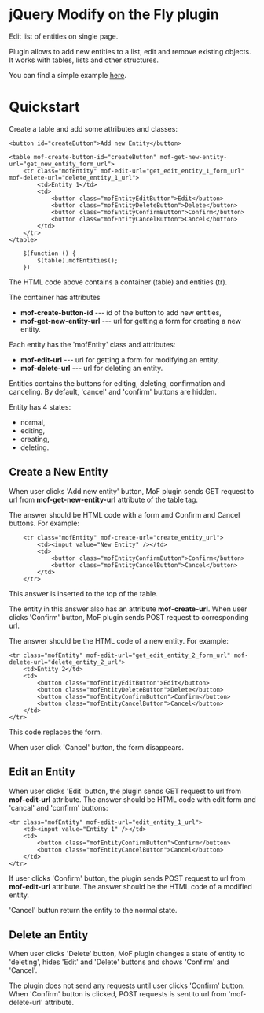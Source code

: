 jQuery Modify on the Fly plugin
===
Edit list of entities on single page.

Plugin allows to add new entities to a list, edit and remove existing objects. It works with tables, lists and other structures.

You can find a simple example <a href="http://petr-devaikin.github.io/mof">here</a>.

Quickstart
===

Create a table and add some attributes and classes:
```
<button id="createButton">Add new Entity</button>

<table mof-create-button-id="createButton" mof-get-new-entity-url="get_new_entity_form_url">
    <tr class="mofEntity" mof-edit-url="get_edit_entity_1_form_url" mof-delete-url="delete_entity_1_url">
        <td>Entity 1</td>
        <td>
            <button class="mofEntityEditButton">Edit</button>
            <button class="mofEntityDeleteButton">Delete</button>
            <button class="mofEntityConfirmButton">Confirm</button>
            <button class="mofEntityCancelButton">Cancel</button>
        </td>
    </tr>
</table>
```

```
    $(function () {
        $(table).mofEntities();
    })
```

The HTML code above contains a container (table) and entities (tr).

The container has attributes
- <b>mof-create-button-id</b> --- id of the button to add new entities,
- <b>mof-get-new-entity-url</b> --- url for getting a form for creating a new entity.

Each entity has the 'mofEntity' class and attributes:
- <b>mof-edit-url</b> --- url for getting a form for modifying an entity,
- <b>mof-delete-url</b> --- url for deleting an entity.

Entities contains the buttons for editing, deleting, confirmation and canceling. By default, 'cancel' and 'confirm' buttons are hidden.

Entity has 4 states:
- normal,
- editing,
- creating,
- deleting.

Create a New Entity
---

When user clicks 'Add new entity' button, MoF plugin sends GET request to url from <b>mof-get-new-entity-url</b> attribute of the table tag.

The answer should be HTML code with a form and Confirm and Cancel buttons. For example:
```
    <tr class="mofEntity" mof-create-url="create_entity_url">
        <td><input value="New Entity" /></td>
        <td>
            <button class="mofEntityConfirmButton">Confirm</button>
            <button class="mofEntityCancelButton">Cancel</button>
        </td>
    </tr>
```

This answer is inserted to the top of the table.

The entity in this answer also has an attribute <b>mof-create-url</b>. When user clicks 'Confirm' button, MoF plugin sends POST request to corresponding url.

The answer should be the HTML code of a new entity. For example:
```
<tr class="mofEntity" mof-edit-url="get_edit_entity_2_form_url" mof-delete-url="delete_entity_2_url">
    <td>Entity 2</td>
    <td>
        <button class="mofEntityEditButton">Edit</button>
        <button class="mofEntityDeleteButton">Delete</button>
        <button class="mofEntityConfirmButton">Confirm</button>
        <button class="mofEntityCancelButton">Cancel</button>
    </td>
</tr>
```

This code replaces the form.

When user click 'Cancel' button, the form disappears.

Edit an Entity
---

When user clicks 'Edit' button, the plugin sends GET request to url from <b>mof-edit-url</b> attribute. The answer should be HTML code with edit form and 'cancal' and 'confirm' buttons:
```
<tr class="mofEntity" mof-edit-url="edit_entity_1_url">
    <td><input value="Entity 1" /></td>
    <td>
        <button class="mofEntityConfirmButton">Confirm</button>
        <button class="mofEntityCancelButton">Cancel</button>
    </td>
</tr>
```

If user clicks 'Confirm' button, the plugin sends POST request to url from <b>mof-edit-url</b> attribute. The answer should be the HTML code of a modified entity.

'Cancel' buttun return the entity to the normal state.

Delete an Entity
---

When user clicks 'Delete' button, MoF plugin changes a state of entity to 'deleting', hides 'Edit' and 'Delete' buttons and shows 'Confirm' and 'Cancel'.


The plugin does not send any requests until user clicks 'Confirm' button. When 'Confirm' button is clicked, POST requests is sent to url from 'mof-delete-url' attribute.
